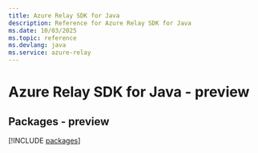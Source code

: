 ```yaml
---
title: Azure Relay SDK for Java
description: Reference for Azure Relay SDK for Java
ms.date: 10/03/2025
ms.topic: reference
ms.devlang: java
ms.service: azure-relay
---
```

# Azure Relay SDK for Java - preview
## Packages - preview
[!INCLUDE [packages](relay-index.md)]